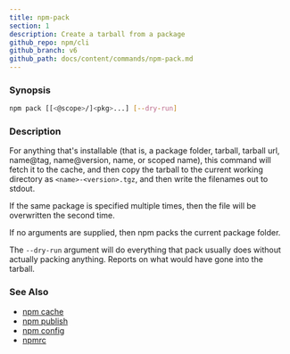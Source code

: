 ```yaml
---
title: npm-pack
section: 1
description: Create a tarball from a package
github_repo: npm/cli
github_branch: v6
github_path: docs/content/commands/npm-pack.md
---
```


### Synopsis

```bash
npm pack [[<@scope>/]<pkg>...] [--dry-run]
```

### Description

For anything that's installable (that is, a package folder, tarball,
tarball url, name@tag, name@version, name, or scoped name), this
command will fetch it to the cache, and then copy the tarball to the
current working directory as `<name>-<version>.tgz`, and then write
the filenames out to stdout.

If the same package is specified multiple times, then the file will be
overwritten the second time.

If no arguments are supplied, then npm packs the current package folder.

The `--dry-run` argument will do everything that pack usually does without
actually packing anything. Reports on what would have gone into the tarball.

### See Also

* [npm cache](/cli/v6/commands/npm-cache)
* [npm publish](/cli/v6/commands/npm-publish)
* [npm config](/cli/v6/commands/npm-config)
* [npmrc](/cli/v6/configuring-npm/npmrc)
